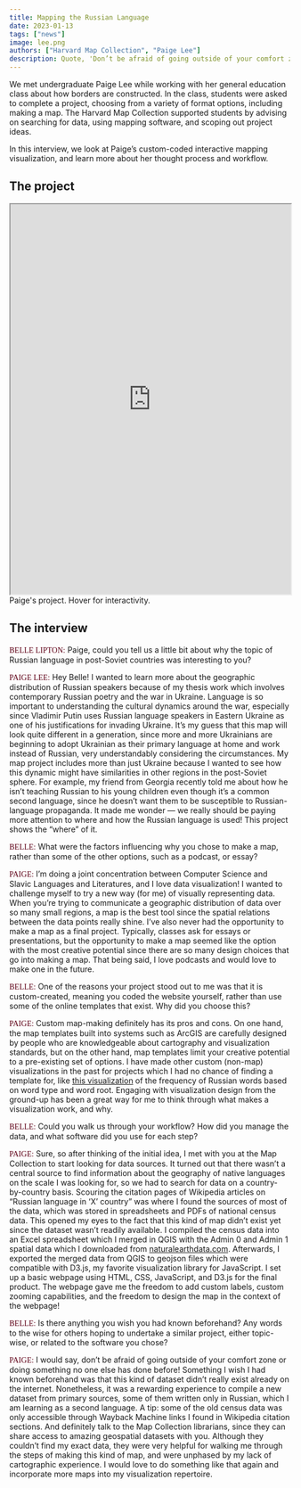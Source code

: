 ```yaml
---
title: Mapping the Russian Language
date: 2023-01-13
tags: ["news"]
image: lee.png
authors: ["Harvard Map Collection", "Paige Lee"]
description: Quote, 'Don’t be afraid of going outside of your comfort zone or doing something no one else has done before!' In this article, Paige Lee shares how she sourced and wrangled data for her D3.js mapping project, and tips for other students getting started.
---
```


We met undergraduate Paige Lee while working with her general education class about how borders are constructed. In the class, students were asked to complete a project, choosing from a variety of format options, including making a map. The Harvard Map Collection supported students by advising on searching for data, using mapping software, and scoping out project ideas.

In this interview, we look at Paige’s custom-coded interactive mapping visualization, and learn more about her thought process and workflow.

## The project

<iframe width="100%" height="700" src="https://eelegiap.github.io/russophonemap/index.html" title="Paige's project" ></iframe>
<figcaption class="append">Paige's project. Hover for interactivity.</figcaption>


## The interview

<span style="font-family:lorabold;color:#5f0217;">BELLE LIPTON:</span> Paige, could you tell us a little bit about why the topic of Russian language in post-Soviet countries was interesting to you? 

<span style="font-family:lorabold;color:#5f0217;">PAIGE LEE:</span>  Hey Belle! I wanted to learn more about the geographic distribution of Russian speakers because of my thesis work which involves contemporary Russian poetry and the war in Ukraine. Language is so important to understanding the cultural dynamics around the war, especially since Vladimir Putin uses Russian language speakers in Eastern Ukraine as one of his justifications for invading Ukraine. It’s my guess that this map will look quite different in a generation, since more and more Ukrainians are beginning to adopt Ukrainian as their primary language at home and work instead of Russian, very understandably considering the circumstances. My map project includes more than just Ukraine because I wanted to see how this dynamic might have similarities in other regions in the post-Soviet sphere. For example, my friend from Georgia recently told me about how he isn’t teaching Russian to his young children even though it’s a common second language, since he doesn’t want them to be susceptible to Russian-language propaganda. It made me wonder — we really should be paying more attention to where and how the Russian language is used! This project shows the “where” of it. 

<span style="font-family:lorabold;color:#5f0217;">BELLE:</span>  What were the factors influencing why you chose to make a map, rather than some of the other options, such as a podcast, or essay?

<span style="font-family:lorabold;color:#5f0217;">PAIGE:</span>  I’m doing a joint concentration between Computer Science and Slavic Languages and Literatures, and I love data visualization! I wanted to challenge myself to try a new way (for me) of visually representing data. When you’re trying to communicate a geographic distribution of data over so many small regions, a map is the best tool since the spatial relations between the data points really shine. I’ve also never had the opportunity to make a map as a final project. Typically, classes ask for essays or presentations, but the opportunity to make a map seemed like the option with the most creative potential since there are so many design choices that go into making a map. That being said, I love podcasts and would love to make one in the future.

<span style="font-family:lorabold;color:#5f0217;">BELLE:</span>  One of the reasons your project stood out to me was that it is custom-created, meaning you coded the website yourself, rather than use some of the online templates that exist. Why did you choose this?

<span style="font-family:lorabold;color:#5f0217;">PAIGE:</span>  Custom map-making definitely has its pros and cons. On one hand, the map templates built into systems such as ArcGIS are carefully designed by people who are knowledgeable about cartography and visualization standards, but on the other hand, map templates limit your creative potential to a pre-existing set of options. I have made other custom (non-map) visualizations in the past for projects which I had no chance of finding a template for, like [this visualization](https://visualizingrussian.fas.harvard.edu/word-formation) of the frequency of Russian words based on word type and word root. Engaging with visualization design from the ground-up has been a great way for me to think through what makes a visualization work, and why. 

<span style="font-family:lorabold;color:#5f0217;">BELLE:</span>  Could you walk us through your workflow? How did you manage the data, and what software did you use for each step?

<span style="font-family:lorabold;color:#5f0217;">PAIGE:</span>  Sure, so after thinking of the initial idea, I met with you at the Map Collection to start looking for data sources. It turned out that there wasn’t a central source to find information about the geography of native languages on the scale I was looking for, so we had to search for data on a country-by-country basis. Scouring the citation pages of Wikipedia articles on “Russian language in ‘X’ country” was where I found the sources of most of the data, which was stored in spreadsheets and PDFs of national census data. This opened my eyes to the fact that this kind of map didn’t exist yet since the dataset wasn’t readily available. I compiled the census data into an Excel spreadsheet which I merged in QGIS with the Admin 0 and Admin 1 spatial data which I downloaded from [naturalearthdata.com](https://www.naturalearthdata.com/). Afterwards, I exported the merged data from QGIS to geojson files which were compatible with D3.js, my favorite visualization library for JavaScript. I set up a basic webpage using HTML, CSS, JavaScript, and D3.js for the final product. The webpage gave me the freedom to add custom labels, custom zooming capabilities, and the freedom to design the map in the context of the webpage!

<span style="font-family:lorabold;color:#5f0217;">BELLE:</span>  Is there anything you wish you had known beforehand? Any words to the wise for others hoping to undertake a similar project, either topic-wise, or related to the software you chose?

<span style="font-family:lorabold;color:#5f0217;">PAIGE:</span>  I would say, don’t be afraid of going outside of your comfort zone or doing something no one else has done before! Something I wish I had known beforehand was that this kind of dataset didn’t really exist already on the internet. Nonetheless, it was a rewarding experience to compile a new dataset from primary sources, some of them written only in Russian, which I am learning as a second language. A tip: some of the old census data was only accessible through Wayback Machine links I found in Wikipedia citation sections. And definitely talk to the Map Collection librarians, since they can share access to amazing geospatial datasets with you. Although they couldn’t find my exact data, they were very helpful for walking me through the steps of making this kind of map, and were unphased by my lack of cartographic experience. I would love to do something like that again and incorporate more maps into my visualization repertoire. 